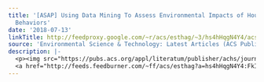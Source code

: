 ```yaml
---
title: '[ASAP] Using Data Mining To Assess Environmental Impacts of Household Consumption
  Behaviors'
date: '2018-07-13'
linkTitle: http://feedproxy.google.com/~r/acs/esthag/~3/hs4hHqgN4Y4/acs.est.8b01452
source: 'Environmental Science & Technology: Latest Articles (ACS Publications)'
description: |-
  <p><img src="https://pubs.acs.org/appl/literatum/publisher/achs/journals/content/esthag/0/esthag.ahead-of-print/acs.est.8b01452/20180713/images/medium/es-2018-01452e_0005.gif" alt="TOC Graphic"/></p><div><cite>Environmental Science & Technology</cite></div><div>DOI: 10.1021/acs.est.8b01452</div><div class="feedflare">
  <a href="http://feeds.feedburner.com/~ff/acs/esthag?a=hs4hHqgN4Y4:FkI8aqww_8I:yIl2AUoC8zA"><img src="http://feeds.feedburner.com/~ff/acs/esthag?d=yIl2AUoC8zA" border="0"></img></a>
---
```

